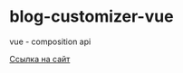 # blog-customizer-vue

vue - composition api

[Ссылка на сайт](https://valerieoschatz.github.io/blog-customizer-vue)
